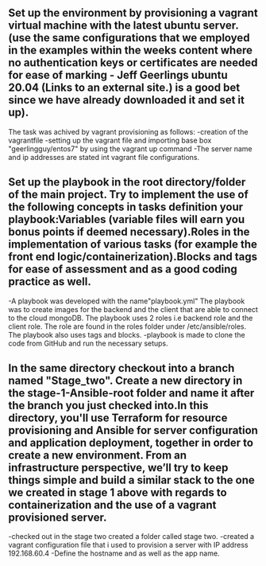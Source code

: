 ## Set up the environment by provisioning a vagrant virtual machine with the latest ubuntu server. (use the same configurations that we employed in the examples within the weeks content where no authentication keys or certificates are needed for ease of marking - Jeff Geerlings ubuntu 20.04 (Links to an external site.) is a good bet since we have already downloaded it and set it up).

The task was achived by vagrant provisioning as follows:
-creation of the vagrantfile
-setting up the vagrant file and importing base box "geerlingguy/entos7" by using the vagrant up command
-The server name and ip addresses are stated int vagrant file configurations.

## Set up the playbook in the root directory/folder of the main project. Try to implement the use of the following concepts in tasks definition your playbook:Variables (variable files will earn you bonus points if deemed necessary).Roles in the implementation of various tasks (for example the front end logic/containerization).Blocks and tags for ease of assessment and as a good coding practice as well.

-A playbook was developed with the name"playbook.yml" The playbook was to create images for the backend and the client that are able to connect to the cloud mongoDB. The playbook uses 2 roles i.e backend role and the client role. The role are found in the roles folder under /etc/ansible/roles.
The playbook also uses tags and blocks.
-playbook is made to clone the code from GitHub and run the necessary setups.

## In the same directory checkout into a branch named "Stage_two". Create a new directory in the stage-1-Ansible-root folder and name it after the branch you just checked into.In this directory, you'll use Terraform for resource provisioning and Ansible for server configuration and application deployment, together in order to create a new environment. From an infrastructure perspective, we’ll try to keep things simple and build a similar stack to the one we created in stage 1 above with regards to containerization and the use of a vagrant provisioned server.

-checked out in the stage two created a folder called stage two.
-created a vagrant configuration file that i used to provision a server with IP address 192.168.60.4
-Define the hostname and as well as the app name.
